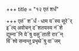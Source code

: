 +++
title = "१२ एतं शर्धं"

+++
एतं᳓ श᳓र्धं · धाम य᳓स्य सूरे᳓र्  
इ᳓त्य् अवोचन् द᳓शतयस्य नं᳓शे  
द्युम्ना᳓नि ये᳓षु वसु᳓ताती रार᳓न्  
वि᳓श्वे सन्वन्तु प्रभृथे᳓षु वा᳓जम्
